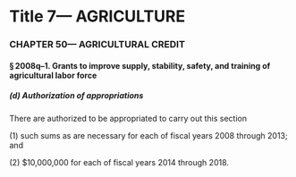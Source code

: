 
# Title 7— AGRICULTURE
### CHAPTER 50— AGRICULTURAL CREDIT
#### § 2008q–1. Grants to improve supply, stability, safety, and training of agricultural labor force
##### (d) Authorization of appropriations

There are authorized to be appropriated to carry out this section

(1) such sums as are necessary for each of fiscal years 2008 through 2013; and

(2) $10,000,000 for each of fiscal years 2014 through 2018.
